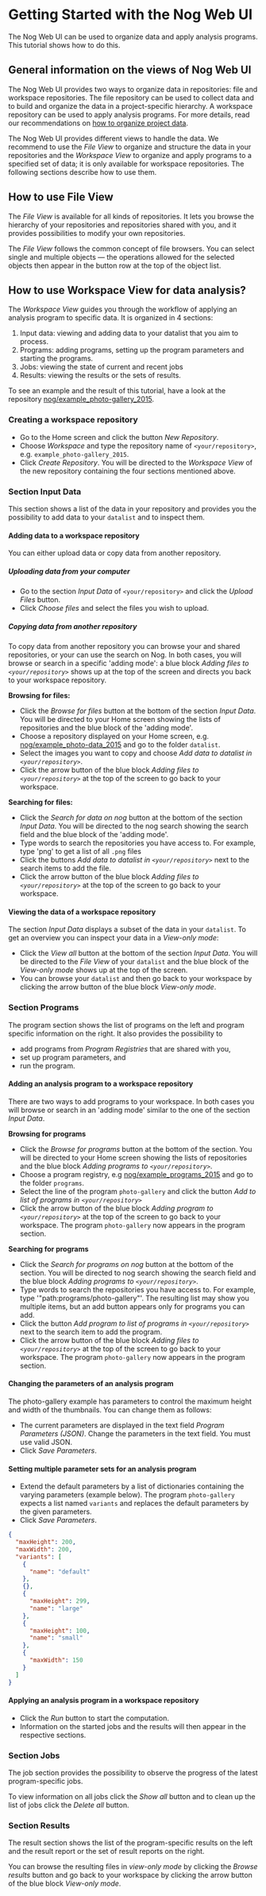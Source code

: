# Getting Started with the Nog Web UI

The Nog Web UI can be used to organize data and apply analysis programs.  This
tutorial shows how to do this.

<!-- toc -->

## General information on the views of Nog Web UI

The Nog Web UI provides two ways to organize data in repositories: file and
workspace repositories. The file repository can be used to collect data and to
build and organize the data in a project-specific hierarchy. A workspace
repository can be used to apply analysis programs.  For more details, read our
recommendations on [how to organize project data](./howto-organize-data.md).

The Nog Web UI provides different views to handle the data. We recommend to use
the *File View* to organize and structure the data in your repositories and the
*Workspace View* to organize and apply programs to a specified set of data; it
is only available for workspace repositories. The following sections describe
how to use them.

## How to use File View

The *File View* is available for all kinds of repositories. It lets you browse
the hierarchy of your repositories and repositories shared with you, and it
provides possibilities to modify your own repositories.

The *File View* follows the common concept of file browsers. You can select
single and multiple objects &mdash; the operations allowed for the selected
objects then appear in the button row at the top of the object list.

## How to use Workspace View for data analysis?

The *Workspace View* guides you through the workflow of applying an analysis
program to specific data. It is organized in 4 sections:

1. Input data: viewing and adding data to your datalist that you aim to
   process.
2. Programs: adding programs, setting up the program parameters and starting
   the programs.
3. Jobs: viewing the state of current and recent jobs
4. Results: viewing the results or the sets of results.

To see an example and the result of this tutorial, have a look at the
repository
[nog/example_photo-gallery_2015](/nog/example_photo-gallery_2015/workspace).

### Creating a workspace repository

- Go to the Home screen and click the button *New Repository*.
- Choose *Workspace* and type the repository name of `<your/repository>`, e.g.
  `example_photo-gallery_2015`.
- Click *Create Repository*. You will be directed to the *Workspace View* of
  the new repository containing the four sections mentioned above.

### Section Input Data

This section shows a list of the data in your repository and provides you the
possibility to add data to your `datalist` and to inspect them.

#### Adding data to a workspace repository

You can either upload data or copy data from another repository.

##### Uploading data from your computer

- Go to the section *Input Data* of `<your/repository>` and click the
  *Upload Files* button.
- Click *Choose files* and select the files you wish to upload.

##### Copying data from another repository

To copy data from another repository you can browse your and shared
repositories, or your can use the search on Nog. In both cases, you will browse
or search in a specific 'adding mode': a blue block
*Adding files to `<your/repository>`* shows up at the top of the screen and
directs you back to your workspace repository.

**Browsing for files:**

- Click the *Browse for files* button at the bottom of the section *Input
  Data*.  You will be directed to your Home screen showing the lists of
  repositories and the blue block of the 'adding mode'.
- Choose a repository displayed on your Home screen, e.g.
  [nog/example_photo-data_2015](/nog/example_photo-data_2015/files) and
  go to the folder `datalist`.
- Select the images you want to copy and choose *Add data to datalist in
  `<your/repository>`*.
- Click the arrow button of the blue block *Adding files to
  `<your/repository>`* at the top of the screen to go back to your workspace.

**Searching for files:**

- Click the *Search for data on nog* button at the bottom of the section *Input
  Data*.  You will be directed to the nog search showing the search field and
  the blue block of the 'adding mode'.
- Type words to search the repositories you have access to. For example, type
  'png' to get a list of all `.png` files
- Click the buttons *Add data to datalist in `<your/repository>`* next to the
  search items to add the file.
- Click the arrow button of the blue block *Adding files to
  `<your/repository>`* at the top of the screen to go back to your workspace.

#### Viewing the data of a workspace repository

The section *Input Data* displays a subset of the data in your `datalist`.
To get an overview you can inspect your data in a *View-only mode*:

- Click the *View all* button at the bottom of the section *Input Data*.  You
  will be directed to the *File View* of your `datalist` and the blue block
  of the *View-only mode* shows up at the top of the screen.
- You can browse your `datalist` and then go back to your workspace by clicking
  the arrow button of the blue block *View-only mode*.

### Section Programs

The program section shows the list of programs on the left and program specific
information on the right. It also provides the possibility to

- add programs from *Program Registries* that are shared with you,
- set up program parameters, and
- run the program.

#### Adding an analysis program to a workspace repository

There are two ways to add programs to your workspace. In both cases you will
browse or search in an 'adding mode' similar to the one of the section *Input
Data*.

**Browsing for programs**

- Click the *Browse for programs* button at the bottom of the section. You will
  be directed to your Home screen showing the lists of repositories and the
  blue block *Adding programs to `<your/repository>`*.
- Choose a program registry, e.g
  [nog/example_programs_2015](/nog/example_programs_2015/files) and go to
  the folder `programs`.
- Select the line of the program `photo-gallery` and click the button *Add to
  list of programs in `<your/repository>`*
- Click the arrow button of the blue block *Adding program to
  `<your/repository>`* at the top of the screen to go back to your workspace.
  The program `photo-gallery` now appears in the program section.

**Searching for programs**

- Click the *Search for programs on nog* button at the bottom of the section.
  You will be directed to nog search showing the search field and the blue
  block *Adding programs to `<your/repository>`*.
- Type words to search the repositories you have access to. For example, type
  '"path:programs/photo-gallery"'. The resulting list may show you multiple
  items, but an add button appears only for programs you can add.
- Click the button *Add program to list of programs in `<your/repository>`*
  next to the search item to add the program.
- Click the arrow button of the blue block *Adding files to
  `<your/repository>`* at the top of the screen to go back to your workspace.
  The program `photo-gallery` now appears in the program section.

#### Changing the parameters of an analysis program

The photo-gallery example has parameters to control the maximum height and
width of the thumbnails. You can change them as follows:

- The current parameters are displayed in the text field *Program Parameters
  (JSON)*. Change the parameters in the text field. You must use valid JSON.
- Click *Save Parameters*.

#### Setting multiple parameter sets for an analysis program

- Extend the default parameters by a list of dictionaries containing the
  varying parameters (example below). The program `photo-gallery`
  expects a list named `variants` and replaces the default parameters by the
  given parameters.
- Click *Save Parameters*.

```json
{
  "maxHeight": 200,
  "maxWidth": 200,
  "variants": [
    {
      "name": "default"
    },
    {},
    {
      "maxHeight": 299,
      "name": "large"
    },
    {
      "maxHeight": 100,
      "name": "small"
    },
    {
      "maxWidth": 150
    }
  ]
}
```

#### Applying an analysis program in a workspace repository

- Click the *Run* button to start the computation.
- Information on the started jobs and the results will then appear in the
  respective sections.

### Section Jobs

The job section provides the possibility to observe the progress of the latest
program-specific jobs.

To view information on all jobs click the *Show all* button and to clean up the
list of jobs click the *Delete all* button.

### Section Results

The result section shows the list of the program-specific results on the left
and the result report or the set of result reports on the right.

You can browse the resulting files in *view-only mode* by clicking the *Browse
results*  button and go back to your workspace by clicking the arrow button of
the blue block *View-only mode*.
